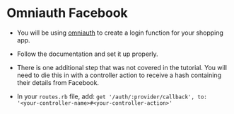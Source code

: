 # Omniauth Facebook

- You will be using [omniauth](https://github.com/mkdynamic/omniauth-facebook) to create a login function for your shopping app.

- Follow the documentation and set it up properly.

- There is one additional step that was not covered in the tutorial. You will need to die this in with a controller action to receive a hash containing their details from Facebook.

- In your `routes.rb` file, add:
  `get '/auth/:provider/callback', to: '<your-controller-name>#<your-controller-action>'`
